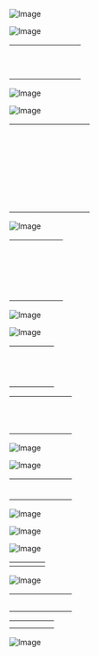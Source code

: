 ![Image](artifacts/image_000000_349e03e06398af65974e91ffce7cded51e174d52e42c18510ca217ddcf628c42.png)

![Image](artifacts/image_000001_31111781a875ed22a4bbe3077c6de53e502fae238886e330af172af19375f541.png)

|    |    |    |    |    |    |    |    |
|----|----|----|----|----|----|----|----|
|    |    |    |    |    |    |    |    |
|    |    |    |    |    |    |    |    |
|    |    |    |    |    |    |    |    |
|    |    |    |    |    |    |    |    |
|    |    |    |    |    |    |    |    |
|    |    |    |    |    |    |    |    |
|    |    |    |    |    |    |    |    |
|    |    |    |    |    |    |    |    |
|    |    |    |    |    |    |    |    |
|    |    |    |    |    |    |    |    |

![Image](artifacts/image_000002_9f09938c06fa5c8672205fcf7fc9be71d7225de246b8a47ae65f89a61fb342f7.png)

![Image](artifacts/image_000003_dd80012049b4b28f28b66a2537bee2fe192c4ebcea66f9a7086ec3b0ea755a23.png)

|    |    |    |    |    |    |    |    |    |
|----|----|----|----|----|----|----|----|----|
|    |    |    |    |    |    |    |    |    |
|    |    |    |    |    |    |    |    |    |
|    |    |    |    |    |    |    |    |    |
|    |    |    |    |    |    |    |    |    |
|    |    |    |    |    |    |    |    |    |
|    |    |    |    |    |    |    |    |    |
|    |    |    |    |    |    |    |    |    |
|    |    |    |    |    |    |    |    |    |
|    |    |    |    |    |    |    |    |    |
|    |    |    |    |    |    |    |    |    |
|    |    |    |    |    |    |    |    |    |
|    |    |    |    |    |    |    |    |    |
|    |    |    |    |    |    |    |    |    |
|    |    |    |    |    |    |    |    |    |
|    |    |    |    |    |    |    |    |    |
|    |    |    |    |    |    |    |    |    |
|    |    |    |    |    |    |    |    |    |
|    |    |    |    |    |    |    |    |    |
|    |    |    |    |    |    |    |    |    |
|    |    |    |    |    |    |    |    |    |
|    |    |    |    |    |    |    |    |    |
|    |    |    |    |    |    |    |    |    |
|    |    |    |    |    |    |    |    |    |
|    |    |    |    |    |    |    |    |    |
|    |    |    |    |    |    |    |    |    |
|    |    |    |    |    |    |    |    |    |

![Image](artifacts/image_000004_08f7ad2521a507eb910e8cb31d398e092af1e261a40e920a1aa88d2b143dbb99.png)

|    |    |    |    |    |    |
|----|----|----|----|----|----|
|    |    |    |    |    |    |
|    |    |    |    |    |    |
|    |    |    |    |    |    |
|    |    |    |    |    |    |
|    |    |    |    |    |    |
|    |    |    |    |    |    |
|    |    |    |    |    |    |
|    |    |    |    |    |    |
|    |    |    |    |    |    |
|    |    |    |    |    |    |
|    |    |    |    |    |    |
|    |    |    |    |    |    |
|    |    |    |    |    |    |
|    |    |    |    |    |    |
|    |    |    |    |    |    |
|    |    |    |    |    |    |
|    |    |    |    |    |    |
|    |    |    |    |    |    |

![Image](artifacts/image_000005_079c88e44abd6218a17de3e19344723f4e1332e732a69d0f6d5e669522b11835.png)

![Image](artifacts/image_000006_2a5153b178aff0b15197291cfb30938019db8b12f26ed4fb9e65a798865aea7c.png)

|    |    |    |    |    |
|----|----|----|----|----|
|    |    |    |    |    |
|    |    |    |    |    |
|    |    |    |    |    |
|    |    |    |    |    |
|    |    |    |    |    |
|    |    |    |    |    |
|    |    |    |    |    |
|    |    |    |    |    |
|    |    |    |    |    |
|    |    |    |    |    |
|    |    |    |    |    |
|    |    |    |    |    |

|    |    |    |    |    |    |    |
|----|----|----|----|----|----|----|
|    |    |    |    |    |    |    |
|    |    |    |    |    |    |    |
|    |    |    |    |    |    |    |
|    |    |    |    |    |    |    |
|    |    |    |    |    |    |    |
|    |    |    |    |    |    |    |
|    |    |    |    |    |    |    |
|    |    |    |    |    |    |    |
|    |    |    |    |    |    |    |
|    |    |    |    |    |    |    |
|    |    |    |    |    |    |    |

![Image](artifacts/image_000007_eda12b9aa7f66b3f263c978905f94c35f7c4417d1c78116dc23203d9ee140d20.png)

![Image](artifacts/image_000008_5ac58ffaf781426f901221c5fa2e0985da8a0e2fc295e8448da4a80c424caf70.png)

|    |    |    |    |    |    |    |
|----|----|----|----|----|----|----|
|    |    |    |    |    |    |    |
|    |    |    |    |    |    |    |
|    |    |    |    |    |    |    |
|    |    |    |    |    |    |    |
|    |    |    |    |    |    |    |
|    |    |    |    |    |    |    |

![Image](artifacts/image_000009_f5ce0422b44954a40e95c47fac8c7649914f734ff34bffd6c7c74ec58b65e453.png)

![Image](artifacts/image_000010_8dc6d5fa3d732eaf5cee2335d5ad9e056b845e1fc4104b9ab65cbe08aa4987e6.png)

![Image](artifacts/image_000011_61fd9f93444c4f732da7df48f2100f97fa8abe486b403fad5c54058d7749e751.png)

|    |    |    |    |
|----|----|----|----|
|    |    |    |    |

![Image](artifacts/image_000012_a81787f4425ad97ef8c3d5274b62c3bad05df5621ce5d00591780f1f0c01aaca.png)

|    |    |    |    |    |    |    |
|----|----|----|----|----|----|----|
|    |    |    |    |    |    |    |
|    |    |    |    |    |    |    |
|    |    |    |    |    |    |    |
|    |    |    |    |    |    |    |
|    |    |    |    |    |    |    |

|    |    |    |    |    |
|----|----|----|----|----|
|    |    |    |    |    |
|    |    |    |    |    |

![Image](artifacts/image_000013_26a22fe9d7d20747041da67de3c7ab8dcc0dc6258f47d1e4ddb85986d15736e4.png)